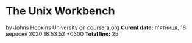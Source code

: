 # The Unix Workbench
by Johns Hopkins University on [coursera.org](https://www.coursera.org/)
**Curent date:** 
п'ятниця, 18 вересня 2020 18:53:52 +0300
**Total line:** 
25
